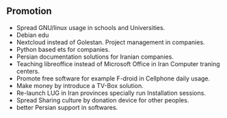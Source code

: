 ## Promotion
* Spread GNU/linux usage in schools and Universities.
* Debian edu
* Nextcloud instead of Golestan. Project management in companies.
* Python based ets for companies.
* Persian documentation solutions for Iranian companies.
* Teaching libreoffice instead of Microsoft Office in Iran Computer traning centers.
* Promote free software for example F-droid in Cellphone daily usage.
* Make money by introduce a TV-Box solution.
* Re-launch LUG in Iran provinces specially run Installation sessions.
* Spread Sharing culture by donation device for other peoples.
* better Persian support in softwares.


## 

